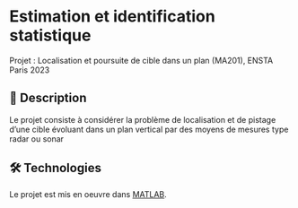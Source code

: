 # Estimation et identification statistique

Projet : Localisation et poursuite de cible dans un plan (MA201), ENSTA Paris 2023

## 📄 Description
Le projet consiste à considérer la problème de localisation et de pistage d’une cible évoluant dans un plan vertical par des moyens de mesures type radar ou sonar

## 🛠️ Technologies
Le projet est mis en oeuvre dans [MATLAB](https://www.mathworks.com/products/matlab.html).
